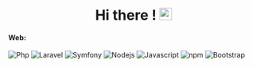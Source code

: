 <h1 align="center">Hi there ! <img src="https://media.giphy.com/media/hvRJCLFzcasrR4ia7z/giphy.gif" width="25px"> </h1>

#### Web:  
<p>
  <img alt="Php" src="https://img.shields.io/badge/-Php-777BB4?style=for-the-badge&logo=php&logoColor=white" />
  <img alt="Laravel" src="https://img.shields.io/badge/-Laravel-FF2D20?style=for-the-badge&logo=Laravel&logoColor=white" />
  <img alt="Symfony" src="https://img.shields.io/badge/-Symfony-000000?style=for-the-badge&logo=Symfony&logoColor=white" />
  <img alt="Nodejs" src="https://img.shields.io/badge/-Nodejs-339933?style=for-the-badge&logo=Node.js&logoColor=white" />
  <img alt="Javascript" src="https://img.shields.io/badge/-Javascript-F7DF1E?style=for-the-badge&logo=Javascript&logoColor=black" />
  <img alt="npm" src="https://img.shields.io/badge/-NPM-CB3837?style=for-the-badge&logo=npm&logoColor=white" />
  <img alt="Bootstrap" src="https://img.shields.io/badge/-Bootstrap-7952B3?style=for-the-badge&logo=Bootstrap&logoColor=white" />
</p>
